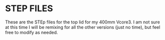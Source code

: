 # STEP FILES

These are the STEp files for the top lid for my 400mm Vcore3.  I am not sure at this time I will be remixing for all the other versions (just no time), but feel free to modify as needed.
